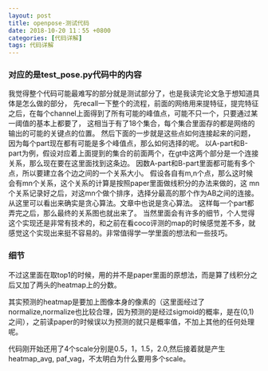 ```yaml
---
layout: post
title: openpose-测试代码
date: 2018-10-20 11：55 +0800
categories: [代码详解]
tags: 代码详解
---
```

<!--more-->
### 对应的是test_pose.py代码中的内容
我觉得整个代码可能最难写的部分就是测试部分了，也是我读完论文急于想知道具体是怎么做的部分，
先recall一下整个的流程，前面的网络用来提特征，提完特征之后，在每个channel上面得到了所有可能的峰值点，可能不只一个，只要通过某一阈值的基本上都要了，
这相当于有了18个集合，每个集合里面存的都是网络的输出的可能的关键点的位置。
然后下面的一步就是这些点如何连接起来的问题，因为每个part现在都有可能是多个峰值点，那么如何选择的呢。
以A-part和B-part为例，假设对应着上面提到的集合的前面两个，在gt中这两个部分是一个连接关系，那么现在要在这里面找到这条边。
因数A-part和B-part里面都可能有多个点，所以要建立各个边之间的一个关系大小。
假设各自有m,n个点，那么这时候会有mn个关系，这个关系的计算是按照paper里面做线积分的办法来做的，这
mn个关系记录好之后，对这mn个做个排序，选择分最高的那个作为AB之间的连接。从这里可以看出来确实是贪心算法。文章中也说是贪心算法。
这样每一个part都弄完之后，那么最终的关系图也就出来了。
当然里面会有许多的细节，个人觉得这个实现还是非常有技术的，和之前在看coco评测的map的时候感觉差不多，就感觉这个实现出来挺不容易的。非常值得学一学里面的想法和一些技巧。

### 细节
不过这里面在取top1的时候，用的并不是paper里面的原想法，而是算了线积分之后又加了两头的heatmap上的分数。

其实预测的heatmap是要加上图像本身的像素的（这里面经过了normalize,normalize也比较合理，因为预测的是经过sigmoid的概率，是在(0,1)之间），之前读paper的时候误以为预测的就只是概率值，不加上其他的任何处理呢。

代码刚开始还用了4个scale分别是0.5，1，1.5，2.0,然后接着就是产生heatmap_avg, paf_vag，不太明白为什么要用多个scale。





